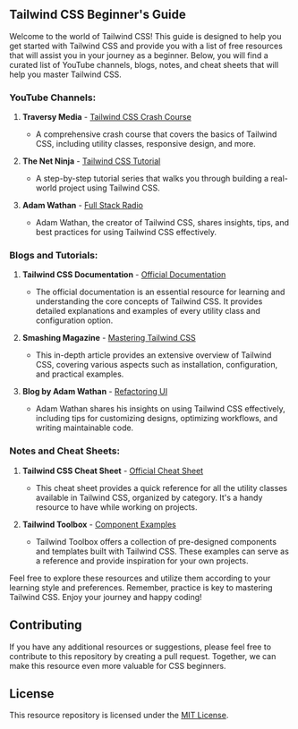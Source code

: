 ## Tailwind CSS Beginner's Guide

Welcome to the world of Tailwind CSS! This guide is designed to help you get started with Tailwind CSS and provide you with a list of free resources that will assist you in your journey as a beginner. Below, you will find a curated list of YouTube channels, blogs, notes, and cheat sheets that will help you master Tailwind CSS.

### YouTube Channels:
1. **Traversy Media** - [Tailwind CSS Crash Course](https://www.youtube.com/watch?v=UBOj6rqRUME)
   - A comprehensive crash course that covers the basics of Tailwind CSS, including utility classes, responsive design, and more.

2. **The Net Ninja** - [Tailwind CSS Tutorial](https://www.youtube.com/watch?v=8b0zlHGvCtg)
   - A step-by-step tutorial series that walks you through building a real-world project using Tailwind CSS.

3. **Adam Wathan** - [Full Stack Radio](https://www.youtube.com/c/FullStackRadio)
   - Adam Wathan, the creator of Tailwind CSS, shares insights, tips, and best practices for using Tailwind CSS effectively.

### Blogs and Tutorials:
1. **Tailwind CSS Documentation** - [Official Documentation](https://tailwindcss.com/docs)
   - The official documentation is an essential resource for learning and understanding the core concepts of Tailwind CSS. It provides detailed explanations and examples of every utility class and configuration option.

2. **Smashing Magazine** - [Mastering Tailwind CSS](https://www.smashingmagazine.com/2020/02/tailwindcss-course/)
   - This in-depth article provides an extensive overview of Tailwind CSS, covering various aspects such as installation, configuration, and practical examples.

3. **Blog by Adam Wathan** - [Refactoring UI](https://refactoringui.com/blog/tailwind-css/)
   - Adam Wathan shares his insights on using Tailwind CSS effectively, including tips for customizing designs, optimizing workflows, and writing maintainable code.

### Notes and Cheat Sheets:
1. **Tailwind CSS Cheat Sheet** - [Official Cheat Sheet](https://nerdcave.com/tailwind-cheat-sheet)
   - This cheat sheet provides a quick reference for all the utility classes available in Tailwind CSS, organized by category. It's a handy resource to have while working on projects.

2. **Tailwind Toolbox** - [Component Examples](https://www.tailwindtoolbox.com/)
   - Tailwind Toolbox offers a collection of pre-designed components and templates built with Tailwind CSS. These examples can serve as a reference and provide inspiration for your own projects.

Feel free to explore these resources and utilize them according to your learning style and preferences. Remember, practice is key to mastering Tailwind CSS. Enjoy your journey and happy coding!

## Contributing

If you have any additional resources or suggestions, please feel free to contribute to this repository by creating a pull request. Together, we can make this resource even more valuable for CSS beginners.

## License

This resource repository is licensed under the [MIT License](LICENSE.md).